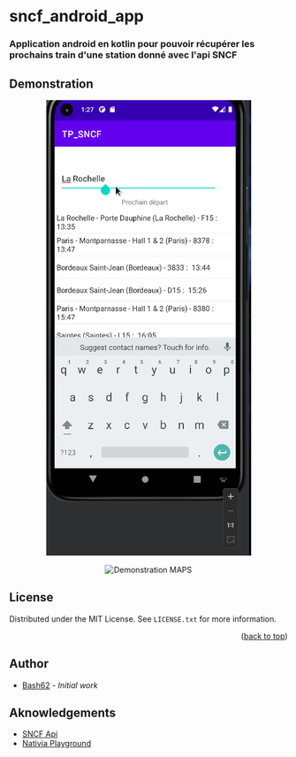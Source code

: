 # sncf_android_app


### Application android en kotlin pour pouvoir récupérer les prochains train d'une station donné avec l'api SNCF


<!-- USAGE EXAMPLES -->
## Demonstration


<p align="center">
<img src="https://github.com/bash62/sncf_android_app/blob/main/app.gif" alt="Demonstration" />
</p>
<p align="center">
<img src="https://i.imgur.com/Yw3PvyK.png" alt="Demonstration MAPS" />
</p>



<!-- LICENSE -->
## License

Distributed under the MIT License. See `LICENSE.txt` for more information.

<p align="right">(<a href="#readme-top">back to top</a>)</p>


## Author

- [Bash62](https://github.com/bash62) - _Initial work_

## Aknowledgements

- [SNCF Api](https://numerique.sncf.com/startup/api/)
- [Nativia Playground](https://playground.nativia.io)

